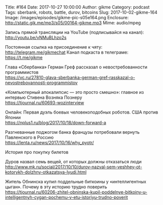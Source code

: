 Title: #164
Date: 2017-10-27 10:00:00
Author: gikme
Category: podcast
Tags: sberbank, robots, battle, durov, bitcoins
Slug: 2017-10-02-gikme-164
Image: /images/episodes/gikme-pic-s05e164.png
Enclosure: http://static.gik.me/mp3/s05/00164-gikme.mp3
Mime: audio/mpeg

Запись прямой трансляции на YouTube (подписывайся на канал):
<http://youtu.be/vNMuBLhzo2s>

Постоянная ссылка на присоединение к чяту: <http://telegram.me/gikmechat>
Канал подкаста в телеграме: <https://t.me/gikme>

Глава «Сбербанка» Герман Греф рассказал о невостребованности программистов  
<https://vc.ru/27810-glava-sberbanka-german-gref-rasskazal-o-nevostrebovannosti-programmistov>

«Компьютерный апокалипсис — это просто смешно»: главное из интервью Стивена Возняка Познеру  
<https://tjournal.ru/60693-wozinterview>

Онлайн: Первая дуэль боевых человекоподобных роботов. США против Японии  
<https://nplus1.ru/blog/2017/10/18/down-forward-a>

Разгневанные поджогом банка французы потребовали вернуть Павленского в Россию  
<https://lenta.ru/news/2017/10/16/why_pyotr/>

История про покупку билетов

Дуров назвал семь вещей, от которых должны отказаться люди  
<http://www.mk.ru/social/2017/10/10/durov-nazval-sem-veshhey-ot-kotorykh-dolzhny-otkazatsya-lyudi.html>

Житель Обнинска купил поддельные биткоины у «интеллигентных цыган». Почему в эту историю трудно поверить  
<https://tjournal.ru/60206-zhitel-obninska-kupil-poddelnye-bitkoiny-u-intelligentnyh-cygan-pochemu-v-etu-istoriyu-trudno-poverit>
